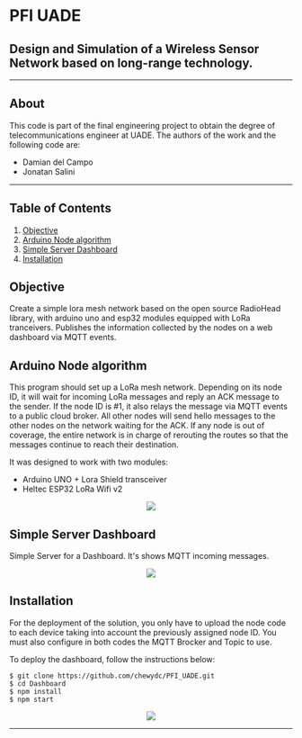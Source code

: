# PFI UADE
## Design and Simulation of a Wireless Sensor Network based on long-range technology.


***
## About
This code is part of the final engineering project to obtain the degree of telecommunications engineer at UADE.
The authors of the work and the following code are:

 - Damian del Campo
 - Jonatan Salini

***
## Table of Contents
1. [Objective](#Objective)
2. [Arduino Node algorithm](#Arduino-Node-algorithm) 
3. [Simple Server Dashboard](#Simple-Server-Dashboard)
4. [Installation](#Installation)

<a name="Objective"></a>
## Objective
Create a simple lora mesh network based on the open source RadioHead library, with arduino uno and esp32 modules equipped with LoRa tranceivers. Publishes the information collected by the nodes on a web dashboard via MQTT events.

<a name="Arduino-Node-algorithm"></a>
## Arduino Node algorithm
This program should set up a LoRa mesh network. Depending on its node ID, it will wait for incoming LoRa messages and reply an ACK message to the sender.
If the node ID is #1, it also relays the message via MQTT events to a public cloud broker. All other nodes will send hello messages to the other nodes on the network waiting for the ACK.
If any node is out of coverage, the entire network is in charge of rerouting the routes so that the messages continue to reach their destination.

It was designed to work with two modules:
 - Arduino UNO + Lora Shield transceiver
 - Heltec ESP32 LoRa Wifi v2


<p align="center">
     <img src="https://github.com/chewydc/PFI_UADE/blob/556ff3eec2be77469075e509a350a82d2f04a344/img/Layout.JPG">
</p>

<a name="Simple-Server-Dashboard"></a>
## Simple Server Dashboard
Simple Server for a Dashboard. It's shows MQTT incoming messages.

<p align="center">
     <img src="https://github.com/chewydc/PFI_UADE/blob/556ff3eec2be77469075e509a350a82d2f04a344/img/Dashboard.JPG">
</p>

<a name="Installation"></a>
## Installation
For the deployment of the solution, you only have to upload the node code to each device taking into account the previously assigned node ID. 
You must also configure in both codes the MQTT Brocker and Topic to use.

To deploy the dashboard, follow the instructions below:
```
$ git clone https://github.com/chewydc/PFI_UADE.git
$ cd Dashboard
$ npm install
$ npm start
```

<p align="center">
     <img src="https://github.com/chewydc/PFI_UADE/blob/0e049c8f780b1a15803f6cb1f22194f76736c32b/img/Modules.JPG">
</p>

***

